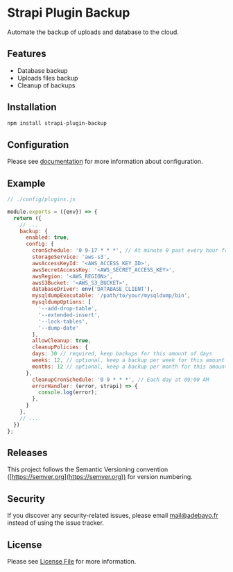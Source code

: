 # Strapi Plugin Backup

Automate the backup of uploads and database to the cloud.

## Features

- Database backup
- Uploads files backup
- Cleanup of backups

## Installation

```sh
npm install strapi-plugin-backup
```

## Configuration

Please
see [documentation](https://github.com/adebayohountondji/strapi-plugin-backup/blob/1.x/documentation/configuration.md)
for more information about configuration.

## Example

```js
// ./config/plugins.js

module.exports = ({env}) => {
  return ({
    // ...
    backup: {
      enabled: true,
      config: {
        cronSchedule: '0 9-17 * * *', // At minute 0 past every hour from 9 through 17
        storageService: 'aws-s3',
        awsAccessKeyId: '<AWS_ACCESS_KEY_ID>',
        awsSecretAccessKey: '<AWS_SECRET_ACCESS_KEY>',
        awsRegion: '<AWS_REGION>',
        awsS3Bucket: '<AWS_S3_BUCKET>',
        databaseDriver: env('DATABASE_CLIENT'),
        mysqldumpExecutable: '/path/to/your/mysqldump/bin',
        mysqldumpOptions: [
          '--add-drop-table',
          '--extended-insert',
          '--lock-tables',
          '--dump-date'
        ],
        allowCleanup: true,
        cleanupPolicies: {
        days: 30 // required, keep backups for this amount of days
        weeks: 12, // optional, keep a backup per week for this amount of weeks
        months: 12 // optional, keep a backup per month for this amount of months
      },
        cleanupCronSchedule: '0 9 * * *', // Each day at 09:00 AM
        errorHandler: (error, strapi) => {
          console.log(error);
        },
      }
    },
    // ...
  })
};
```

## Releases

This project follows the Semantic Versioning convention ([https://semver.org](https://semver.org)) for version
numbering.

## Security

If you discover any security-related issues, please email mail@adebayo.fr instead of using the issue tracker.

## License

Please see [License File](https://github.com/adebayohountondji/strapi-plugin-backup/blob/1.x/LICENSE) for more
information.
